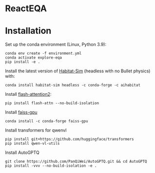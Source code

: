 # ReactEQA

# Installation
Set up the conda environment (Linux, Python 3.9):
```
conda env create -f environment.yml
conda activate explore-eqa
pip install -e .
```

Install the latest version of [Habitat-Sim](https://github.com/facebookresearch/habitat-sim) (headless with no Bullet physics) with:
```
conda install habitat-sim headless -c conda-forge -c aihabitat
```

Install [flash-attention2](https://github.com/Dao-AILab/flash-attention):
```
pip install flash-attn --no-build-isolation
```

Install [faiss-gpu](https://github.com/facebookresearch/faiss)
```
conda install -c conda-forge faiss-gpu
```

Install transformers for qwenvl
```
pip install git+https://github.com/huggingface/transformers
pip install qwen-vl-utils
```

Install AutoGPTQ
```
git clone https://github.com/PanQiWei/AutoGPTQ.git && cd AutoGPTQ
pip install -vvv --no-build-isolation -e .
```